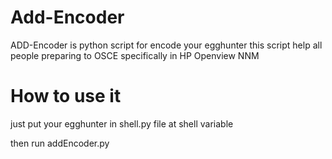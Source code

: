 # Add-Encoder

ADD-Encoder is python script for encode your egghunter this script help all people preparing to OSCE specifically in HP Openview NNM 


# How to use it

just put your egghunter in shell.py file at shell variable

then run addEncoder.py

